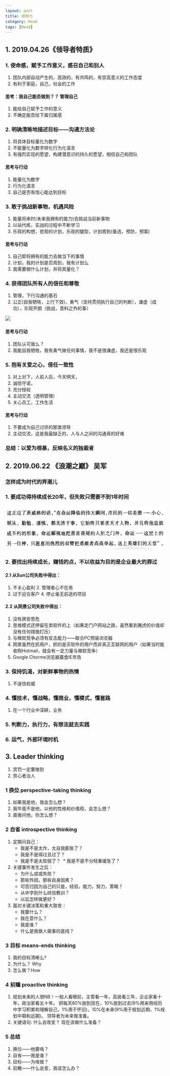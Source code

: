 ```yaml
---
layout: post
title: 领导力
category: Read
tags: [Read]
---
```




## 1. 2019.04.26《领导者特质》

### 1. 使命感，赋予工作意义，感召自己和别人
1. 团队内部自动产生的，高效的，有共鸣的，有崇高意义的工作态度
2. 有利于家庭，自己，社会的工作

#### 思考：我自己能否做到？？ 管理自己
1. 能给自己赋予工作的意义
2. 不确定能否给下属归属感

### 2. 明确清晰地描述目标——沟通方法论
1. 将具体目标量化为数字
2. 不能量化为数字转化行为化语言
3. 有强烈实现的愿望，构建潜意识的持久的愿望，相信自己和团队

#### 思考与行动
1. 能量化为数字
2. 行为化语言
3. 自己是否有信心能达到目标

### 3. 敢于挑战新事物，机遇风险
1. 能量将来时(未来我拥有的能力)去挑战当前新事物
2. 以站代练，实战的过程中不断学习
3. 乐观的构想，悲观的计划，乐观的腿型，计划周到(备选，预防，预案)

#### 思考与行动
1. 自己即将拥有的能力去做当下的事情
2. 计划，我的计划是否周到，我有计划么
3. 我需要做什么计划，并将其量化？

### 4. 获得团队所有人的信任和尊敬
1. 管理，下行沟通的基石
2. 公正(自我牺牲，上行下效)，勇气（坚持贯彻执行自己的判断），谦虚（成功），乐观开朗（挑战，意料之外的事）

![](![](https://raw.githubusercontent.com/rlq/image/master/leader/l1.png))
#### 思考与行动
1. 团队认可我么？
2. 我能自我牺牲，我有勇气做任何事情，我不是很谦虚，我还是很乐观

### 5. 抱有关爱之心，信任一致性
1. 对上对下，人前人后，今天明天，
2. 诚信守诺，
3. 充分授权
4. 主动交流（透明管理）
5. 关心员工，工作生活

#### 思考与行动
1. 不要成为自己讨厌的那类领导
2. 主动交流，这是我最缺乏的，人与人之间的沟通真的好难

### 总结：以爱为根基，反映名义的独裁者



## 2. 2019.06.22 《浪潮之巅》 吴军
### 怎样成为时代的弄潮儿

### 1. 要成功得持续成长20年，但失败只需要不到1年时间
![](https://raw.githubusercontent.com/rlq/image/master/leader/l2.png)

### 2. 要找出持续成长，赚钱的点，不以收益为目的是企业最大的罪过
#### 2.1 从Sun公司失败中得出：
1. 不关心盈利 2. 管理者心不在焉
3. 过于迎合客户  4. 停止毫无前途的项目

#### 2.2 从网景公司失败中得出：
1. 没有居安思危  
2. 思维模式还停留在卖软件的上（如果走门户网站之路，虽然看到雅虎的价值却没有任何措施打压）
3. 与微软竞争必须有反击能力——联合PC预装浏览器 
4. 网景虽然在抓用户，抓的是买软件的用户而非真正互联网的用户（如果当时能收购Hotmail，就会有一定力量与微软竞争）
5. Google Chorme浏览器蚕食IE市场

### 3. 保持饥渴，对新鲜事物的热情
1. 不迷信权威

### 4. 懂技术，懂战略，懂商业，懂模式，懂套路
1. 在一个行业中深耕，业务

### 5. 判断力，执行力，有想法就去实践
### 6. 运气，外部环境时机



## 3. Leader thinking

1. 赏罚一定要做到
2. 劳心者治人

### 1 换位 perspective-taking thinking

1. 如果我是他，我会怎么想？
2. 我毕竟不是他，以他的性格和价值观，会怎么想？
3. 直接问他，你怎么想？

### 2 自省 introspective thinking

1. 定期问自己：
   * 我是不是太作，太自我膨胀了？
   * 我是不是得过且过了？
   * 我是不是太软弱了？ 	* 我是不是不分轻重缓急了？
2. 关键事件发生之后：
   * 为什么成或失败？
   * 那些外因，那些自身因素？
   * 可否归因为自己的只是，经验，能力，努力，策略？
   * 从中学到什么经验教训？
   * 以后怎样做更好？
3. 面对关键决策和重大取舍：
   * 我要什么？
   * 我在意什么？
   * 我是谁？
   * 什么是我做人做事的底线？

### 3 目标 means-ends thinking

1. 我的目标清晰么?
2. 为什么？ Why
3. 怎么做？How

### 4 前瞻 proactive thinking

1. 规划未来的人很NB！一般人看眼前，主管看一年，高层看三年，企业家看十年，政治家看五十年。
   把每天80%放到现在，10%放到过去(9%用来用经历中学习积累和理解自己，1%用于怀旧)，10%在未来(9%用于规划近期，1%规划中期和远期)。 领导者为未来做准备。
2. 关键语句: 什么会改变？ 现在该做什么准备？

### 5 总结 

1. 换位——他要啥？ 
2. 自省——我是谁？ 
3. 目标——为啥做？ 
4. 前瞻——什么会变，我该怎么办？

